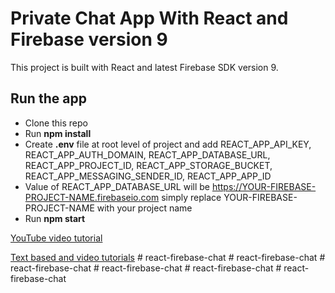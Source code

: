 # Private Chat App With React and Firebase version 9

This project is built with React and latest Firebase SDK version 9.

## Run the app

- Clone this repo
- Run **npm install**
- Create **.env** file at root level of project and add REACT_APP_API_KEY, REACT_APP_AUTH_DOMAIN, REACT_APP_DATABASE_URL, REACT_APP_PROJECT_ID, REACT_APP_STORAGE_BUCKET, REACT_APP_MESSAGING_SENDER_ID, REACT_APP_APP_ID
- Value of REACT_APP_DATABASE_URL will be https://YOUR-FIREBASE-PROJECT-NAME.firebaseio.com simply replace YOUR-FIREBASE-PROJECT-NAME with your project name
- Run **npm start**

[YouTube video tutorial](https://youtu.be/fdcruaIiQxc)

[Text based and video tutorials](https://farhanfarooq.com/tutorials)
#   r e a c t - f i r e b a s e - c h a t  
 #   r e a c t - f i r e b a s e - c h a t  
 #   r e a c t - f i r e b a s e - c h a t  
 #   r e a c t - f i r e b a s e - c h a t  
 #   r e a c t - f i r e b a s e - c h a t  
 #   r e a c t - f i r e b a s e - c h a t  
 